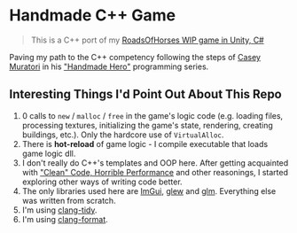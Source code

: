# Handmade C++ Game

> This is a C++ port of my [RoadsOfHorses WIP game in Unity, C#](https://github.com/Hulvdan/RoadsOfHorses)

Paving my path to the C++ competency following the steps of [Casey Muratori](https://caseymuratori.com/about) in his ["Handmade Hero"](https://handmadehero.org/) programming series.

## Interesting Things I'd Point Out About This Repo

1. 0 calls to `new` / `malloc` / `free` in the game's logic code (e.g. loading files, processing textures, initializing the game's state, rendering, creating buildings, etc.). Only the hardcore use of `VirtualAlloc`.
2. There is **hot-reload** of game logic - I compile executable that loads game logic dll.
3. I don't really do C++'s templates and OOP here. After getting acquainted with ["Clean" Code, Horrible Performance](https://www.youtube.com/watch?v=tD5NrevFtbU) and other reasonings, I started exploring other ways of writing code better.
4. The only libraries used here are [ImGui](https://github.com/ocornut/imgui), [glew](https://github.com/nigels-com/glew) and [glm](https://github.com/g-truc/glm). Everything else was written from scratch.
5. I'm using [clang-tidy](https://clang.llvm.org/extra/clang-tidy/).
6. I'm using [clang-format](https://clang.llvm.org/docs/ClangFormat.html).
